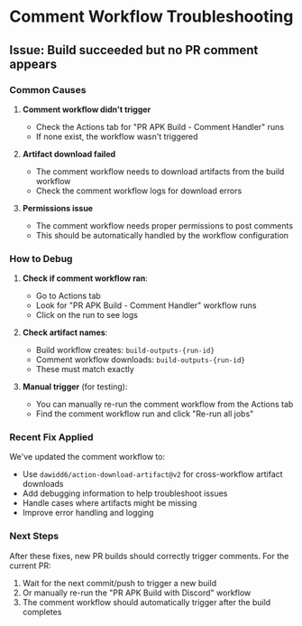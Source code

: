 # Comment Workflow Troubleshooting

## Issue: Build succeeded but no PR comment appears

### Common Causes

1. **Comment workflow didn't trigger**
   - Check the Actions tab for "PR APK Build - Comment Handler" runs
   - If none exist, the workflow wasn't triggered

2. **Artifact download failed**
   - The comment workflow needs to download artifacts from the build workflow
   - Check the comment workflow logs for download errors

3. **Permissions issue**
   - The comment workflow needs proper permissions to post comments
   - This should be automatically handled by the workflow configuration

### How to Debug

1. **Check if comment workflow ran**:
   - Go to Actions tab
   - Look for "PR APK Build - Comment Handler" workflow runs
   - Click on the run to see logs

2. **Check artifact names**:
   - Build workflow creates: `build-outputs-{run-id}`
   - Comment workflow downloads: `build-outputs-{run-id}`
   - These must match exactly

3. **Manual trigger** (for testing):
   - You can manually re-run the comment workflow from the Actions tab
   - Find the comment workflow run and click "Re-run all jobs"

### Recent Fix Applied

We've updated the comment workflow to:
- Use `dawidd6/action-download-artifact@v2` for cross-workflow artifact downloads
- Add debugging information to help troubleshoot issues
- Handle cases where artifacts might be missing
- Improve error handling and logging

### Next Steps

After these fixes, new PR builds should correctly trigger comments. For the current PR:
1. Wait for the next commit/push to trigger a new build
2. Or manually re-run the "PR APK Build with Discord" workflow
3. The comment workflow should automatically trigger after the build completes